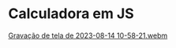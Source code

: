 # Calculadora em JS
[Gravação de tela de 2023-08-14 10-58-21.webm](https://github.com/nicollasmb/calculadora_js/assets/92215186/074ecd9d-9b26-40b8-b2d8-fb37232b2a67)
